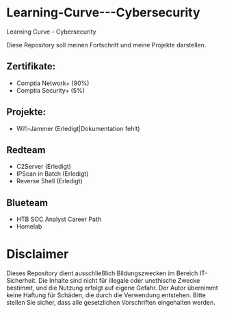 # Learning-Curve---Cybersecurity
Learning Curve - Cybersecurity

Diese Repository soll meinen Fortschritt und meine Projekte darstellen. 

## Zertifikate:
  - Comptia Network+ (90%)
  - Comptia Security+ (5%)

## Projekte:
  - Wifi-Jammer (Erledigt|Dokumentation fehlt)

## Redteam
- C2Server (Erledigt)
- IPScan in Batch (Erledigt)
- Reverse Shell (Erledigt)

## Blueteam 
- HTB SOC Analyst Career Path
- Homelab

# Disclaimer
Dieses Repository dient ausschließlich Bildungszwecken im Bereich IT-Sicherheit. Die Inhalte sind nicht für illegale oder unethische Zwecke bestimmt, und die Nutzung erfolgt auf eigene Gefahr. Der Autor übernimmt keine Haftung für Schäden, die durch die Verwendung entstehen. Bitte stellen Sie sicher, dass alle gesetzlichen Vorschriften eingehalten werden.
